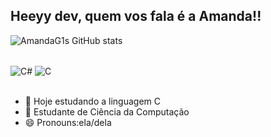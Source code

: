 ## Heeyy dev, quem vos fala é a Amanda!!


![AmandaG1s GitHub stats](https://github-readme-stats.vercel.app/api?username=AmandaG1s&show_icons=true&theme=dracula)
<div style="display:inlane_block"><br>
    <img align="center" alt="C#" src="https://img.shields.io/badge/C%23-239120?style=for-the-badge&logo=c-sharp&logoColor=white"/>
    <img align="center" alt="C" src="https://img.shields.io/badge/C-00599C?style=for-the-badge&logo=c&logoColor=white"/>
    
</div></br>

- 🔭 Hoje estudando a linguagem C
- 🌱 Estudante de Ciência da Computação
- 😄 Pronouns:ela/dela

